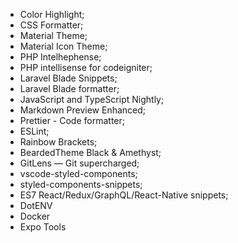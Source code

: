- Color Highlight;
- CSS Formatter;
- Material Theme;
- Material Icon Theme;
- PHP Intelhephense;
- PHP intellisense for codeigniter;
- Laravel Blade Snippets;
- Laravel Blade formatter;
- JavaScript and TypeScript Nightly;
- Markdown Preview Enhanced;
- Prettier - Code formatter;
- ESLint;
- Rainbow Brackets;
- BeardedTheme Black & Amethyst;
- GitLens — Git supercharged;
- vscode-styled-components;
- styled-components-snippets;
- ES7 React/Redux/GraphQL/React-Native snippets;
- DotENV
- Docker
- Expo Tools

